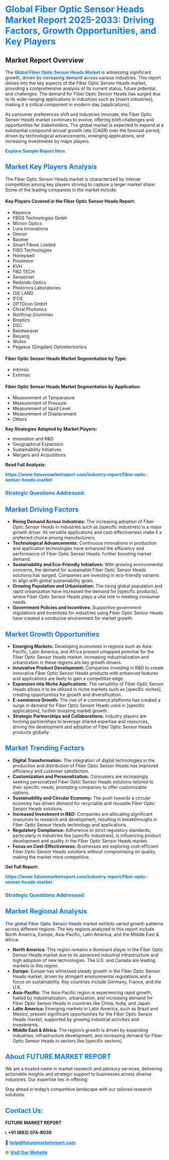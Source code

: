 <h1 style="color: #007BFF;">Global Fiber Optic Sensor Heads Market Report 2025-2033: Driving Factors, Growth Opportunities, and Key Players</h1>

<section id="overview">
<h2>Market Report Overview</h2>
<p>The <a href="https://www.futuremarketreport.com/industry-report/fiber-optic-sensor-heads-market" style="color: #007BFF; text-decoration: none;"><strong>Global Fiber Optic Sensor Heads Market</strong></a> is witnessing significant growth, driven by increasing demand across various industries. This report delves into the key aspects of the Fiber Optic Sensor Heads market, providing a comprehensive analysis of its current status, future potential, and challenges. The demand for Fiber Optic Sensor Heads has surged due to its wide-ranging applications in industries such as [insert industries], making it a critical component in modern-day [applications].</p>
<p>As consumer preferences shift and industries innovate, the Fiber Optic Sensor Heads market continues to evolve, offering both challenges and opportunities for stakeholders. The global market is expected to expand at a substantial compound annual growth rate (CAGR) over the forecast period, driven by technological advancements, emerging applications, and increasing investments by major players.</p>
</section>

<section id="overview">
<p><a href="https://www.futuremarketreport.com/request-sample/reportId=81398" style="color: #007BFF; text-decoration: none;"><strong>Explore Sample Report Here</strong></a></p>
</section>

<section id="key-players">
<h2 style="color: #007BFF;">Market Key Players Analysis</h2>
<p>The Fiber Optic Sensor Heads market is characterized by intense competition among key players striving to capture a larger market share. Some of the leading companies in the market include:</p>
<h4>Key Players Covered in the Fiber Optic Sensor Heads Report:</h4>
<ul><li>Keyence</li><li>FBGS Technologies Gmbh</li><li>Micron Optics</li><li>Luna Innovations</li><li>Omron</li><li>Baumer</li><li>Smart Fibres Limited</li><li>FISO Technologies</li><li>Honeywell</li><li>Proximion</li><li>KVH</li><li>FBG TECH</li><li>Sensornet</li><li>Redondo Optics</li><li>Photonics Laboratories</li><li>O/E LAND</li><li>IFOS</li><li>OPTOcon GmbH</li><li>Chiral Photonics</li><li>Northrop Grumman</li><li>Broptics</li><li>DSC</li><li>Bandweaver</li><li>Beiyang</li><li>Wutos</li><li>Pegasus (Qingdao) Optoelectronics</li></ul>
<h4>Fiber Optic Sensor Heads Market Segmentation by Type:</h4>
<ul><li>Intrinsic</li><li>Extrinsic</li></ul>

<h4>Fiber Optic Sensor Heads Market Segmentation by Application:</h4>
<ul><li>Measurement of Temperature</li><li>Measurement of Pressure</li><li>Measurement of Iquid Level</li><li>Measurement of Displacement</li><li>Others</li></ul>
<p><strong>Key Strategies Adopted by Market Players:</strong></p>
<ul>
<li>Innovation and R&D</li>
<li>Geographical Expansion</li>
<li>Sustainability Initiatives</li>
<li>Mergers and Acquisitions</li>
</ul>
</section>

<section>
<p><strong>Read Full Analysis: </strong></p><a href="https://www.futuremarketreport.com/industry-report/fiber-optic-sensor-heads-market" style="color: #007BFF; text-decoration: none;"><strong>https://www.futuremarketreport.com/industry-report/fiber-optic-sensor-heads-market</strong></a>
<h3 style="color: #007BFF;">Strategic Questions Addressed:</h3>
</section>

<section id="driving-factors">
<h2 style="color: #007BFF;">Market Driving Factors</h2>
<ul>
<li><strong>Rising Demand Across Industries:</strong> The increasing adoption of Fiber Optic Sensor Heads in industries such as [specific industries] is a major growth driver. Its versatile applications and cost-effectiveness make it a preferred choice among manufacturers.</li>
<li><strong>Technological Advancements:</strong> Continuous innovations in production and application technologies have enhanced the efficiency and performance of Fiber Optic Sensor Heads, further boosting market demand.</li>
<li><strong>Sustainability and Eco-Friendly Initiatives:</strong> With growing environmental concerns, the demand for sustainable Fiber Optic Sensor Heads solutions has surged. Companies are investing in eco-friendly variants to align with global sustainability goals.</li>
<li><strong>Growing Population and Urbanization:</strong> The rising global population and rapid urbanization have increased the demand for [specific products], where Fiber Optic Sensor Heads plays a vital role in meeting consumer needs.</li>
<li><strong>Government Policies and Incentives:</strong> Supportive government regulations and incentives for industries using Fiber Optic Sensor Heads have created a conducive environment for market growth.</li>
</ul>
</section>

<section id="growth-opportunities">
<h2 style="color: #007BFF;">Market Growth Opportunities</h2>
<ul>
<li><strong>Emerging Markets:</strong> Developing economies in regions such as Asia-Pacific, Latin America, and Africa present untapped potential for the Fiber Optic Sensor Heads market. Increasing industrialization and urbanization in these regions are key growth drivers.</li>
<li><strong>Innovative Product Development:</strong> Companies investing in R&D to create innovative Fiber Optic Sensor Heads products with enhanced features and applications are likely to gain a competitive edge.</li>
<li><strong>Expansion into Niche Applications:</strong> The versatility of Fiber Optic Sensor Heads allows it to be utilized in niche markets such as [specific niches], creating opportunities for growth and diversification.</li>
<li><strong>E-commerce Growth:</strong> The rise of e-commerce platforms has created a surge in demand for Fiber Optic Sensor Heads used in [specific applications], further boosting market growth.</li>
<li><strong>Strategic Partnerships and Collaborations:</strong> Industry players are forming partnerships to leverage shared expertise and resources, driving the development and adoption of Fiber Optic Sensor Heads products globally.</li>
</ul>
</section>

<section id="trending-factors">
<h2 style="color: #007BFF;">Market Trending Factors</h2>
<ul>
<li><strong>Digital Transformation:</strong> The integration of digital technologies in the production and distribution of Fiber Optic Sensor Heads has improved efficiency and customer satisfaction.</li>
<li><strong>Customization and Personalization:</strong> Consumers are increasingly seeking personalized Fiber Optic Sensor Heads solutions tailored to their specific needs, prompting companies to offer customizable options.</li>
<li><strong>Sustainability and Circular Economy:</strong> The push towards a circular economy has driven demand for recyclable and reusable Fiber Optic Sensor Heads solutions.</li>
<li><strong>Increased Investment in R&D:</strong> Companies are allocating significant resources to research and development, resulting in breakthroughs in Fiber Optic Sensor Heads technology and applications.</li>
<li><strong>Regulatory Compliance:</strong> Adherence to strict regulatory standards, particularly in industries like [specific industries], is influencing product development and quality in the Fiber Optic Sensor Heads market.</li>
<li><strong>Focus on Cost-Effectiveness:</strong> Businesses are exploring cost-efficient Fiber Optic Sensor Heads solutions without compromising on quality, making the market more competitive.</li>
</ul>
</section>

<section>
<p><strong>Get Full Report: </strong></p><a href="https://www.futuremarketreport.com/industry-report/fiber-optic-sensor-heads-market" style="color: #007BFF; text-decoration: none;"><strong>https://www.futuremarketreport.com/industry-report/fiber-optic-sensor-heads-market</strong></a>
<h3 style="color: #007BFF;">Strategic Questions Addressed:</h3>
</section>


<section id="regional-analysis">
<h2 style="color: #007BFF;">Market Regional Analysis</h2>
<p>The global Fiber Optic Sensor Heads market exhibits varied growth patterns across different regions. The key regions analyzed in this report include North America, Europe, Asia-Pacific, Latin America, and the Middle East & Africa:</p>
<ul>
<li><strong>North America:</strong> This region remains a dominant player in the Fiber Optic Sensor Heads market due to its advanced industrial infrastructure and high adoption of new technologies. The U.S. and Canada are leading markets in this region.</li>
<li><strong>Europe:</strong> Europe has witnessed steady growth in the Fiber Optic Sensor Heads market, driven by stringent environmental regulations and a focus on sustainability. Key countries include Germany, France, and the U.K.</li>
<li><strong>Asia-Pacific:</strong> The Asia-Pacific region is experiencing rapid growth, fueled by industrialization, urbanization, and increasing demand for Fiber Optic Sensor Heads in countries like China, India, and Japan.</li>
<li><strong>Latin America:</strong> Emerging markets in Latin America, such as Brazil and Mexico, present significant opportunities for the Fiber Optic Sensor Heads market, supported by growing industrial activities and investments.</li>
<li><strong>Middle East & Africa:</strong> The region’s growth is driven by expanding industries, infrastructure development, and increasing demand for Fiber Optic Sensor Heads in sectors like [specific sectors].</li>
</ul>
</section>

<footer>
<h2 style="color: #007BFF;">About FUTURE MARKET REPORT</h2>
<p>We are a trusted name in market research and advisory services, delivering actionable insights and strategic support to businesses across diverse industries. Our expertise lies in offering:</p>

<p>Stay ahead in today’s competitive landscape with our tailored research solutions.</p>

<h2 style="color: #007BFF;">Contact Us:</h2>
<p><strong>FUTURE MARKET REPORT</strong></p>
<p>📞 <strong>+91 (883) 074-8030</strong></p>
<p>📧 <strong><a href="mailto:help@futuremarketreport.com" style="color: #007BFF;">help@futuremarketreport.com</a></strong></p>
<p>🌐 <strong><a href="https://www.futuremarketreport.com/" style="color: #007BFF;">Visit Our Website</a></strong></p>
</footer>